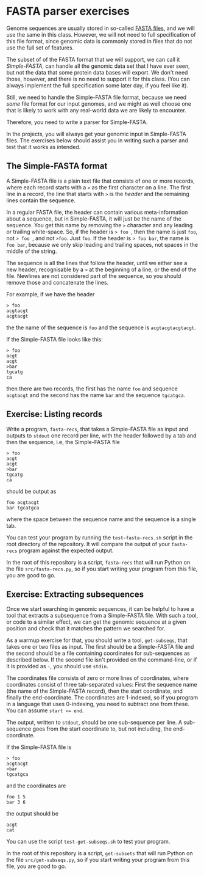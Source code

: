 # FASTA parser exercises

Genome sequences are usually stored in so-called [FASTA files](https://en.wikipedia.org/wiki/FASTA_format), and we will use the same in this class. However, we will not need to full specification of this file format, since genomic data is commonly stored in files that do not use the full set of features.

The subset of of the FASTA format that we will support, we can call it *Simple-FASTA*, can handle all the genomic data set that I have ever seen, but not the data that some protein data bases will export. We don't need those, however, and there is no need to support it for this class. (You can always implement the full specification some later day, if you feel like it).

Still, we need to handle the Simple-FASTA file format, because we need *some* file format for our input genomes, and we might as well choose one that is likely to work with any real-world data we are likely to encounter.

Therefore, you need to write a parser for Simple-FASTA.

In the projects, you will always get your genomic input in Simple-FASTA files. The exercises below should assist you in writing such a parser and test that it works as intended.

## The Simple-FASTA format

A Simple-FASTA file is a plain text file that consists of one or more records, where each record starts with a `>` as the first character on a line. The first line in a record, the line that starts with `>` is the *header* and the remaining lines contain the sequence.

In a regular FASTA file, the header can contain various meta-information about a sequence, but in Simple-FASTA, it will just be the name of the sequence. You get this name by removing the `>` character and any leading or trailing white-space. So, if the header is `> foo `, then the name is just `foo`, not `> foo `, and not `>foo`. Just `foo`. If the header is `> foo bar`, the name is `foo bar`, because we only skip leading and trailing spaces, not spaces in the middle of the string.

The sequence is all the lines that follow the header, until we either see a new header, recognisable by a `>` at the beginning of a line, or the end of the file. Newlines are not considered part of the sequence, so you should remove those and concatenate the lines.

For example, if we have the header

```
> foo
acgtacgt
acgtacgt
```

the the name of the sequence is `foo` and the sequence is `acgtacgtacgtacgt`.

If the Simple-FASTA file looks like this:

```
> foo
acgt
acgt
>bar
tgcatg
ca
```

then there are two records, the first has the name `foo` and sequence `acgtacgt` and the second has the name `bar` and the sequence `tgcatgca`.

## Exercise: Listing records

Write a program, `fasta-recs`, that takes a Simple-FASTA file as input and outputs to `stdout` one record per line, with the header followed by a tab and then the sequence, i.e, the Simple-FASTA file

```
> foo
acgt
acgt
>bar
tgcatg
ca
```

should be output as

```
foo acgtacgt
bar tgcatgca
```

where the space between the sequence name and the sequence is a single tab.

You can test your program by running the `test-fasta-recs.sh` script in the root directory of the repository. It will compare the output of your `fasta-recs` program against the expected output.

In the root of this repository is a script, `fasta-recs` that will run Python on the file `src/fasta-recs.py`, so if you start writing your program from this file, you are good to go.


## Exercise: Extracting subsequences

Once we start searching in genomic sequences, it can be helpful to have a tool that extracts a subsequence from a Simple-FASTA file. With such a tool, or code to a similar effect, we can get the genomic sequence at a given position and check that it matches the pattern we searched for.

As a warmup exercise for that, you should write a tool, `get-subseqs`, that takes one or two files as input. The first should be a Simple-FASTA file and the second should be a file containing coordinates for sub-sequences as described below. If the second file isn't provided on the command-line, or if it is provided as `-`, you should use `stdin`.

The coordinates file consists of zero or more lines of coordinates, where coordinates consist of three tab-separated values: First the sequence name (the name of the Simple-FASTA record), then the start coordinate, and finally the end-coordinate. The coordinates are 1-indexed, so if you program in a language that uses 0-indexing, you need to subtract one from these. You can assume `start <= end`.

The output, written to `stdout`, should be one sub-sequence per line. A sub-sequence goes from the start coordinate to, but not including, the end-coordinate.

If the Simple-FASTA file is

```
> foo
acgtacgt
>bar
tgcatgca
```

and the coordinates are

```
foo 1 5
bar 3 6
```

the output should be

```
acgt
cat
```

You can use the script `test-get-subseqs.sh` to test your program.

In the root of this repository is a script, `get-subsets` that will run Python on the file `src/get-subseqs.py`, so if you start writing your program from this file, you are good to go.
